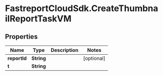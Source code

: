 # FastreportCloudSdk.CreateThumbnailReportTaskVM

## Properties

Name | Type | Description | Notes
------------ | ------------- | ------------- | -------------
**reportId** | **String** |  | [optional] 
**t** | **String** |  | 


